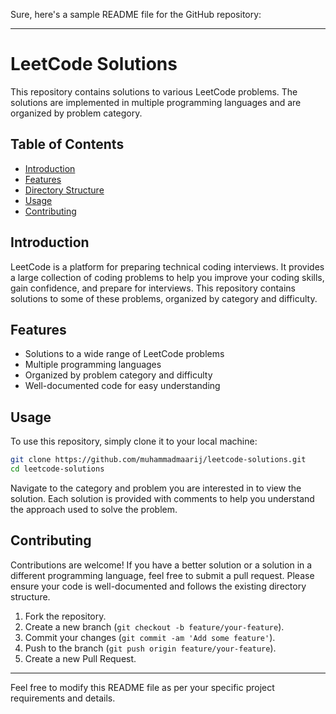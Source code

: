 Sure, here's a sample README file for the GitHub repository:

---

# LeetCode Solutions

This repository contains solutions to various LeetCode problems. The solutions are implemented in multiple programming languages and are organized by problem category.

## Table of Contents

- [Introduction](#introduction)
- [Features](#features)
- [Directory Structure](#directory-structure)
- [Usage](#usage)
- [Contributing](#contributing)

## Introduction

LeetCode is a platform for preparing technical coding interviews. It provides a large collection of coding problems to help you improve your coding skills, gain confidence, and prepare for interviews. This repository contains solutions to some of these problems, organized by category and difficulty.

## Features

- Solutions to a wide range of LeetCode problems
- Multiple programming languages
- Organized by problem category and difficulty
- Well-documented code for easy understanding


## Usage

To use this repository, simply clone it to your local machine:

```bash
git clone https://github.com/muhammadmaarij/leetcode-solutions.git
cd leetcode-solutions
```

Navigate to the category and problem you are interested in to view the solution. Each solution is provided with comments to help you understand the approach used to solve the problem.

## Contributing

Contributions are welcome! If you have a better solution or a solution in a different programming language, feel free to submit a pull request. Please ensure your code is well-documented and follows the existing directory structure.

1. Fork the repository.
2. Create a new branch (`git checkout -b feature/your-feature`).
3. Commit your changes (`git commit -am 'Add some feature'`).
4. Push to the branch (`git push origin feature/your-feature`).
5. Create a new Pull Request.

---

Feel free to modify this README file as per your specific project requirements and details.
